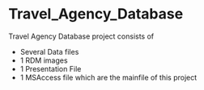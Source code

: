 # Travel_Agency_Database

Travel Agency Database project consists of
  - Several Data files
  - 1 RDM images
  - 1 Presentation File 
  - 1 MSAccess file which are the mainfile of this project

